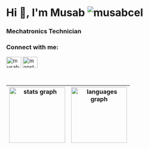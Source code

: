 <h1>Hi 👋, I'm Musab <img src="https://komarev.com/ghpvc/?username=musabcel&label=Profile%20views&color=red&style=for-the-badge"
    alt="musabcel"/> </h1>
<h3> Mechatronics Technician </h2>

<p align="left">


<h3 align="left">Connect with me:</h3>
<p align="left"> 
  
<a href="https://t.me/musabcel" target="blank"><img align="center" src="https://upload.wikimedia.org/wikipedia/commons/8/82/Telegram_logo.svg" alt="musabcel" height="30" width="40" /></a>
<a href="https://t.me/monstermite" target="blank"><img align="center" src="https://upload.wikimedia.org/wikipedia/commons/8/82/Telegram_logo.svg" alt="monstermite" height="30" width="40" /></a>
</p>
<div align="center">
  
  


</br>


| <img src="https://github-readme-stats.vercel.app/api?hide_title=false&hide_rank=false&show_icons=true&include_all_commits=true&count_private=true&disable_animations=false&theme=tokyonight&locale=en&hide_border=false&username=musabcel" height="150" alt="stats graph"  /> | <img src="https://github-readme-stats.vercel.app/api/top-langs?locale=en&hide_title=false&layout=compact&card_width=320&langs_count=5&theme=tokyonight&hide_border=false&username=musabcel" height="150" alt="languages graph"  /> |
| ------------- | ------------- |
 </div>
